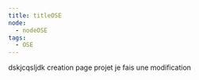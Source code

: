 ```yaml
---
title: titleOSE
node:
  - nodeOSE
tags:
  - OSE
---
```

dskjcqsljdk
creation page projet
je fais une modification
